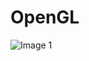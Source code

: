 # OpenGL
![Image 1](https://github.com/FEFU-computer-graphics-2020/OpenGL/blob/main/OpenTK/Screenshots/pic.jpg)
